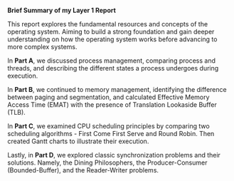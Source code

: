 **Brief Summary of my Layer 1 Report**

This report explores the fundamental resources and concepts of the operating system. Aiming to build a strong foundation and gain deeper understanding on how the operating system works before advancing to more complex systems.

In **Part A**, we discussed process management, comparing process and threads, and describing the different states a process undergoes during execution.

In **Part B**, we continued to memory management, identifying the difference between paging and segmentation, and calculated Effective Memory Access Time (EMAT) with the presence of Translation Lookaside Buffer (TLB).

In **Part C**, we examined CPU scheduling principles by comparing two scheduling algorithms - First Come First Serve and Round Robin. Then created Gantt charts to illustrate their execution.

Lastly, in **Part D**, we explored classic synchronization problems and their solutions. Namely, the Dining Philosophers, the Producer-Consumer (Bounded-Buffer), and the Reader-Writer problems. 

